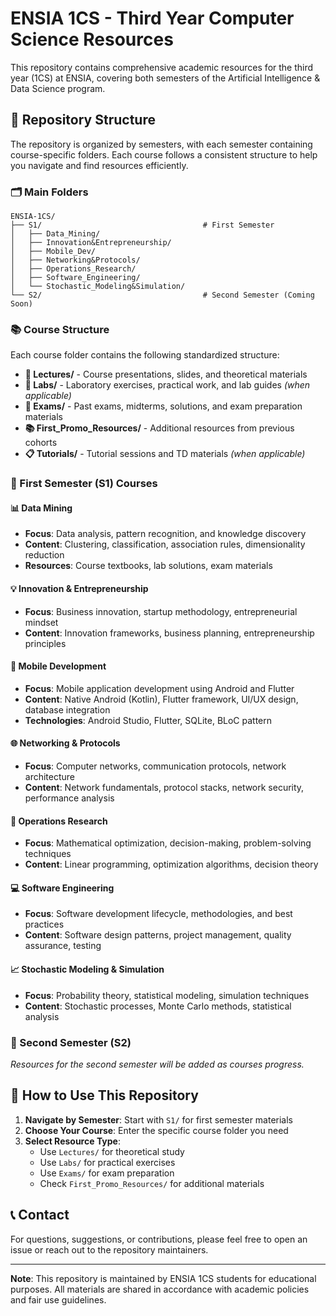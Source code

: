 # ENSIA 1CS - Third Year Computer Science Resources

This repository contains comprehensive academic resources for the third year (1CS) at ENSIA, covering both semesters of the Artificial Intelligence & Data Science program.

## 📁 Repository Structure

The repository is organized by semesters, with each semester containing course-specific folders. Each course follows a consistent structure to help you navigate and find resources efficiently.

### 🗂️ Main Folders

```
ENSIA-1CS/
├── S1/                                    # First Semester
│   ├── Data_Mining/
│   ├── Innovation&Entrepreneurship/
│   ├── Mobile_Dev/
│   ├── Networking&Protocols/
│   ├── Operations_Research/
│   ├── Software_Engineering/
│   └── Stochastic_Modeling&Simulation/
└── S2/                                    # Second Semester (Coming Soon)
```

### 📚 Course Structure

Each course folder contains the following standardized structure:

- **📖 Lectures/** - Course presentations, slides, and theoretical materials
- **🧪 Labs/** - Laboratory exercises, practical work, and lab guides *(when applicable)*
- **📝 Exams/** - Past exams, midterms, solutions, and exam preparation materials
- **📚 First_Promo_Resources/** - Additional resources from previous cohorts
- **📋 Tutorials/** - Tutorial sessions and TD materials *(when applicable)*

### 🎯 First Semester (S1) Courses

#### 📊 Data Mining
- **Focus**: Data analysis, pattern recognition, and knowledge discovery
- **Content**: Clustering, classification, association rules, dimensionality reduction
- **Resources**: Course textbooks, lab solutions, exam materials

#### 💡 Innovation & Entrepreneurship
- **Focus**: Business innovation, startup methodology, entrepreneurial mindset
- **Content**: Innovation frameworks, business planning, entrepreneurship principles

#### 📱 Mobile Development
- **Focus**: Mobile application development using Android and Flutter
- **Content**: Native Android (Kotlin), Flutter framework, UI/UX design, database integration
- **Technologies**: Android Studio, Flutter, SQLite, BLoC pattern

#### 🌐 Networking & Protocols
- **Focus**: Computer networks, communication protocols, network architecture
- **Content**: Network fundamentals, protocol stacks, network security, performance analysis

#### 🔢 Operations Research
- **Focus**: Mathematical optimization, decision-making, problem-solving techniques
- **Content**: Linear programming, optimization algorithms, decision theory

#### 💻 Software Engineering
- **Focus**: Software development lifecycle, methodologies, and best practices
- **Content**: Software design patterns, project management, quality assurance, testing

#### 📈 Stochastic Modeling & Simulation
- **Focus**: Probability theory, statistical modeling, simulation techniques
- **Content**: Stochastic processes, Monte Carlo methods, statistical analysis

### 🔄 Second Semester (S2)
*Resources for the second semester will be added as courses progress.*

## 📖 How to Use This Repository

1. **Navigate by Semester**: Start with `S1/` for first semester materials
2. **Choose Your Course**: Enter the specific course folder you need
3. **Select Resource Type**: 
   - Use `Lectures/` for theoretical study
   - Use `Labs/` for practical exercises
   - Use `Exams/` for exam preparation
   - Check `First_Promo_Resources/` for additional materials

## 📞 Contact

For questions, suggestions, or contributions, please feel free to open an issue or reach out to the repository maintainers.

---

**Note**: This repository is maintained by ENSIA 1CS students for educational purposes. All materials are shared in accordance with academic policies and fair use guidelines.
